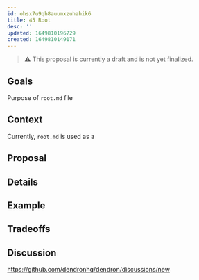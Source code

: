```yaml
---
id: ohsx7u9qh8auumxzuhahik6
title: 45 Root
desc: ''
updated: 1649810196729
created: 1649810149171
---
```

<!-- Remove the following warning once you are done writing the RFC. -->
> ⚠️ This proposal is currently a draft and is not yet finalized.

## Goals

Purpose of `root.md` file 

## Context

Currently, `root.md` is used as a 

## Proposal

## Details

## Example

## Tradeoffs

## Discussion
<!-- Click the link and create new discussion -->
https://github.com/dendronhq/dendron/discussions/new
